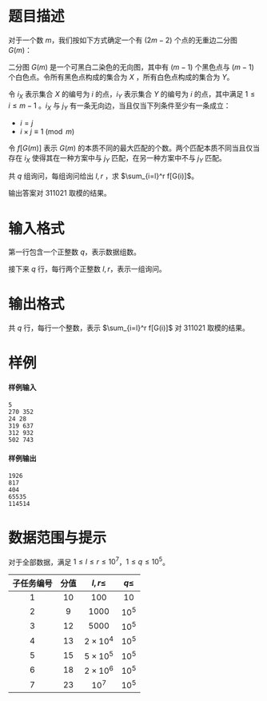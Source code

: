 
# 题目描述

对于一个数 $m$，我们按如下方式确定一个有 $(2m-2)$ 个点的无重边二分图 $G(m)$：

二分图 $G(m)$ 是一个可黑白二染色的无向图，其中有 $(m-1)$ 个黑色点与 $(m-1)$ 个白色点。令所有黑色点构成的集合为 $X$ ，所有白色点构成的集合为 $Y$。

令 $i_X$ 表示集合 $X$ 的编号为 $i$ 的点，$i_Y$ 表示集合 $Y$ 的编号为 $i$ 的点，其中满足 $1\leq i\leq m-1$ 。$i_X$ 与 $j_Y$ 有一条无向边，当且仅当下列条件至少有一条成立：

* $i=j$
* $i\times j\equiv 1\pmod m$

令 $f[G(m)]$ 表示 $G(m)$ 的本质不同的最大匹配的个数。两个匹配本质不同当且仅当存在 $i_X$ 使得其在一种方案中与 $j_Y$ 匹配，在另一种方案中不与 $j_Y$ 匹配。

共 $q$ 组询问，每组询问给出 $l,r$ ，求 $\sum_{i=l}^r f[G(i)]$。

输出答案对 $311021$ 取模的结果。

# 输入格式

第一行包含一个正整数 $q$，表示数据组数。

接下来 $q$ 行，每行两个正整数 $l,r$，表示一组询问。

# 输出格式

共 $q$ 行，每行一个整数，表示 $\sum_{i=l}^r f[G(i)]$ 对 $311021$ 取模的结果。

# 样例

#### 样例输入

```plain
5
270 352
24 28
319 637
312 932
502 743
```

#### 样例输出

```plain
1926
817
404
65535
114514
```

# 数据范围与提示

对于全部数据，满足 $1\leq l\leq r\leq 10^7$，$1\leq q\leq 10^5$。

|子任务编号|分值|$l,r\leq$|$q\leq$|
|:------------:|:----:|:---------:|:---------:|
|1|$10$|$100$|$10$|
|2|$9$|$1000$|$10^5$|
|3|$12$|$5000$|$10^5$|
|4|$13$|$2\times 10^4$|$10^5$|
|5|$15$|$5\times 10^5$|$10^5$|
|6|$18$|$2\times 10^6$|$10^5$|
|7|$23$|$10^7$|$10^5$|

